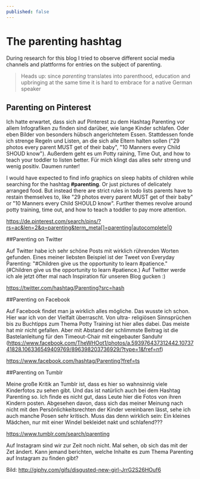 ```yaml
---
published: false
---
```


# The parenting hashtag

During research for this blog I tried to observe different social media channels and plattforms for entries on the subject of parenting.

> Heads up: since *parenting* translates into parenthood, education and upbringing at the same time it is hard to embrace for a native German speaker

## Parenting on Pinterest

Ich hatte erwartet, dass sich auf Pinterest zu dem Hashtag Parenting vor allem Infografiken zu finden sind darüber, wie lange
Kinder schlafen. Oder eben Bilder von besonders hübsch angerichtetem Essen. Stattdessen fonde ich strenge Regeln und Listen, an
die sich alle Eltern halten sollen ("29 photos every parent MUST get of their baby", "10 Manners every Child SHOUD know").
Außerdem geht es um Potty raining, Time Out, and how to teach your toddler to listen better. Für mich klingt das alles sehr
streng und wenig positiv. Daumen runter!

I would have expected to find info graphics on sleep habits of children while searching for the hashtag **#parenting**. Or just pictures of delicately arranged food. But instead there are strict rules in todo lists parents have to restain themselves to, like "29 photos every parent MUST get of their baby" or "10 Manners every Child SHOULD know". Further themes revolve around potty training, time out, and how to teach a toddler to pay more attention. 

https://de.pinterest.com/search/pins/?rs=ac&len=2&q=parenting&term_meta[]=parenting|autocomplete|0

##Parenting on Twitter

Auf Twitter habe ich sehr schöne Posts mit wirklich rührenden Worten gefunden. Eines meiner liebsten Beispiel ist der Tweet von
Everyday Parenting: "#Children give us the opportunity to learn #patience." (#Children give us the opportunity to learn #patience.)
Auf Twitter werde ich ale jetzt öfter mal nach Inspiration für unseren Blog gucken :)

https://twitter.com/hashtag/Parenting?src=hash

##Parenting on Facebook

Auf Facebook findet man ja wirklich alles mögliche. Das wusste ich schon. Hier war ich von der Vielfalt überrascht. Von ultra-
religiösen Sinnsprüchen bis zu Buchtipps zum Thema Potty Training ist hier alles dabei. Das meiste hat mir nicht gefallen. Aber
mit Abstand der schlimmste Beitrag ist die Bastelanleitung für den Timeout-Chair mit eingebauter Sanduhr (https://www.facebook.com/TheWHOot1/photos/a.593976437312442.1073741828.106336549409769/896398203736929/?type=1&fref=nf)

https://www.facebook.com/hashtag/Parenting?fref=ts

##Parenting on Tumblr

Meine große Kritik an Tumblr ist, dass es hier so wahnsinnig viele Kinderfotos zu sehen gibt. Und das ist natürlich auch bei
dem Hashtag Parenting so. Ich finde es nicht gut, dass Leute hier die Fotos von ihren Kindern posten. Abgesehen davon, dass
sich das meiner Meinung nach nicht mit den Persönlichkeitsrechten der Kinder vereinbaren lässt, sehe ich auch manche Posen sehr
kritisch. Muss das denn wirklich sein: Ein kleines Mädchen, nur mit einer Windel bekleidet nakt und schlafend???

https://www.tumblr.com/search/parenting

Auf Instagram sind wir zur Zeit noch nicht. Mal sehen, ob sich das mit der Zet ändert. Kann jemand berichten, welche Inhalte es
zum Thema Parenting auf Instagram zu finden gibt?

Bild: http://giphy.com/gifs/disgusted-new-girl-JrrG2S26HOuf6
